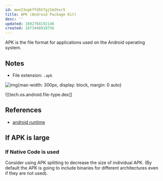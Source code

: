 ```yaml
---
id: awn23ogkffd557gj5m2kxr5
title: APK (Android Package Kit)
desc: ''
updated: 1692768192146
created: 1673448918756
---
```


APK is the file format for applications used on the Android operating system.

## Notes
- File extension: `.apk`


![img](/assets/images/Screen_Shot_2023-01-11_at_6.56.48_AM.png){max-width: 300px, display: block, margin: 0 auto}

![[tech.os.android.file-type.dex]]


## References
- [android runtime](https://proandroiddev.com/android-runtime-how-dalvik-and-art-work-6e57cf1c50e5)

## If APK is large
### If Native Code is used
Consider using APK splitting to decrease the size of individual APK. (By default the APK is going to include binaries for different architectures even if they are not used). 
